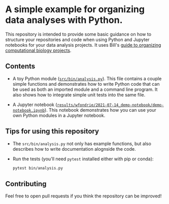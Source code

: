# A simple example for organizing data analyses with Python.

This repository is intended to provide some basic guidance on how to structure
your repositories and code when using Python and Jupyter notebooks for your
data analysis projects. It uses Bill's [guide to organizing computational
biology
projects](https://journals.plos.org/ploscompbiol/article?id=10.1371/journal.pcbi.1000424).

## Contents 
- A toy Python module ([`src/bin/analysis.py`](src/bin/analysis.py)). This file
  contains a couple simple functions and demonstrates how to write Python code
  that can be used as both an imported module and a command line program. It
  also shows how to integrate simple unit tests into the same file. 
  
- A Jupyter notebook
  ([`results/wfondrie/2021-07-14_demo-notebook/demo-notebook.ipynb`](results/wfondrie/2021-07-14_demo-notebook/demo-notebook.ipynb)).
  This notebook demonstrates how you can use your own Python modules in a
  Jupyter notebook.


## Tips for using this repository

- The `src/bin/analysis.py` not only has example functions, but also describes
  how to write documentation alognside the code.
  
- Run the tests (you'll need `pytest` installed either with pip or conda):
  ```bash
  pytest bin/analysis.py
  ```
  
## Contributing

Feel free to open pull requests if you think the repository can be improved!
